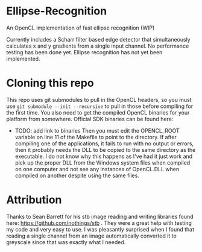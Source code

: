 # Ellipse-Recognition
An OpenCL implementation of fast ellipse recognition (WIP)

Currently includes a Scharr filter based edge detector that simultaneously 
calculates x and y gradients from a single input channel. No performance testing 
has been done yet. Ellipse recognition has not yet been implemented.

# Cloning this repo
This repo uses git submodules to pull in the OpenCL headers, so you must use
```git submodule --init --recursive``` to pull in those before compiling for the
first time. You also need to get the compiled OpenCL binaries for your platform
from somewhere. Official SDK binaries can be found here:
* TODO: add link to binaries
Then you must edit the OPENCL_ROOT variable on line 11 of the Makefile to point 
to the directory. If after compiling one of the applications, it fails to run 
with no output or errors, then it probably needs the DLL to be copied to the 
same directory as the executable. I do not know why this happens as I've had it 
just work and pick up the proper DLL from the Windows system files when compiled
on one computer and not see any instances of OpenCL.DLL when compiled on another
despite using the same files.

# Attribution
Thanks to Sean Barrett for his stb image reading and writing libraries found 
here: https://github.com/nothings/stb . They were a great help with testing my 
code and very easy to use. I was pleasantly surprised when I found that reading 
a single channel from an image automatically converted it to greyscale since 
that was exactly what I needed.